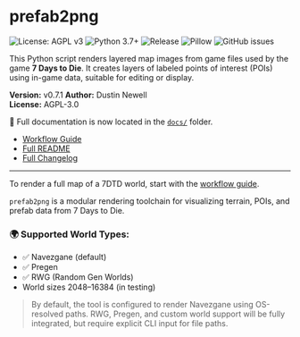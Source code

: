 
# prefab2png

![License: AGPL v3](https://img.shields.io/badge/License-AGPL%20v3-blue.svg)
![Python 3.7+](https://img.shields.io/badge/python-3.7+-blue.svg)
![Release](https://img.shields.io/badge/release-v0.7-green.svg)
![Pillow](https://img.shields.io/badge/made%20with-Pillow-yellow.svg)
![GitHub issues](https://img.shields.io/github/issues/dash16/prefab2png)

This Python script renders layered map images from game files used by the game **7 Days to Die**. It creates layers of labeled points of interest (POIs) using in-game data, suitable for editing or display.

**Version:** v0.7.1
**Author:** Dustin Newell  
**License:** AGPL-3.0

📄 Full documentation is now located in the [`docs/`](./docs/) folder.

- [Workflow Guide](./docs/workflow.md)
- [Full README](./docs/README.md)
- [Full Changelog](./docs/CHANGELOG.md)

---

To render a full map of a 7DTD world, start with the [workflow guide](./docs/workflow.md).

`prefab2png` is a modular rendering toolchain for visualizing terrain, POIs, and prefab data from 7 Days to Die.

### 🌍 Supported World Types:

* ✅ Navezgane (default)
* ✅ Pregen
* ✅ RWG (Random Gen Worlds)
* World sizes 2048–16384 (in testing)

> By default, the tool is configured to render Navezgane using OS-resolved paths. RWG, Pregen, and custom world support will be fully integrated, but require explicit CLI input for file paths.
